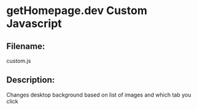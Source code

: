 # getHomepage.dev Custom Javascript
## Filename:
custom.js
## Description:
Changes desktop background based on list of images and which tab you click
